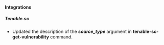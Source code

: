 
#### Integrations

##### Tenable.sc

- Updated the description of the ***source_type*** argument in **tenable-sc-get-vulnerability** command.
